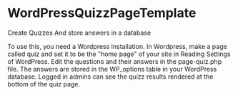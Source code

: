 # WordPressQuizzPageTemplate
Create Quizzes And store answers in a database

To use this, you need a Wordpress installation.
In Wordpress, make a page called quiz and set it to be the "home page" of your site in Reading Settings of WordPress.
Edit the questions and their answers in the page-quiz.php file.
The answers are stored in the WP_options table in your WordPress database.
Logged in admins can see the quizz results rendered at the bottom of the quiz page.
